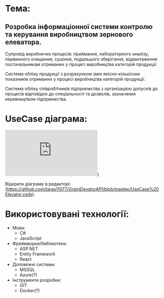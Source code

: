 # Тема:
## Розробка інформаціонної системи контролю та керування виробництвом зернового елеватора.

Супровід виробничих процесів:
      приймання, 
      лабораторного аналізу, 
      первинного очищення, 
      сушіння, 
      подальшого зберігання,
      відвантаження постачальникам отриманих у процесі виробництва категорій продукції.

Система обліку продукції з розрахунком змін якісно-кількісних показників отриманих у процесі виробництва категорій продукції.

Система обліку співробітників підприємства з організацією допусків до процесів відповідно до спеціальності та дозволів, зазначених керивництвом підприємства.

# UseCase діаграма:

![UseCase діаграма.](https://github.com/taras11077/GrainElevatorAPI/blob/master/UseCase%20Elevator.pdf))

Відкрити діаграму в редакторі: (https://github.com/taras11077/GrainElevatorAPI/blob/masteк/UseCase%20Elevator.vsdx).

# Використовувані технології:
- Мови:
  - C#
  - JavaScript
- Фреймворки/библиотеки:
  - ASP.NET
  - Entity Framework
  - React
- Допоміжні системи:
  - MSSQL
  - Azure(?)
- Інструменти розробки:
  - GIT
  - Docker(?)

  


